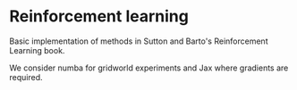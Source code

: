 # Reinforcement learning

Basic implementation of methods in Sutton and Barto's Reinforcement Learning book.

We consider numba for gridworld experiments and Jax where gradients are required.

